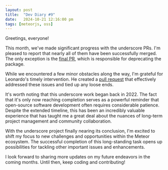 ```yaml
---
layout: post
title:  "Dev Diary #9"
date:   2024-10-21 12:16:00 pm
tags: [meteorjs, oss]
---
```


Greetings, everyone!

This month, we've made significant progress with the underscore PRs. I'm pleased to report that nearly all of them have been successfully merged. The only exception is the [final PR](https://github.com/meteor/meteor/pull/12268), which is responsible for deprecating the package. 

While we encountered a few minor obstacles along the way, I'm grateful for Leonardo's timely intervention. He created a [pull request](https://github.com/meteor/meteor/pull/13422) that effectively addressed these issues and tied up any loose ends.

It's worth noting that this underscore work began back in 2022. The fact that it's only now reaching completion serves as a powerful reminder that open-source software development often requires considerable patience. Despite the extended timeline, this has been an incredibly valuable experience that has taught me a great deal about the nuances of long-term project management and community collaboration.

With the underscore project finally nearing its conclusion, I'm excited to shift my focus to new challenges and opportunities within the Meteor ecosystem. The successful completion of this long-standing task opens up possibilities for tackling other important issues and enhancements.

I look forward to sharing more updates on my future endeavors in the coming months. Until then, keep coding and contributing!
